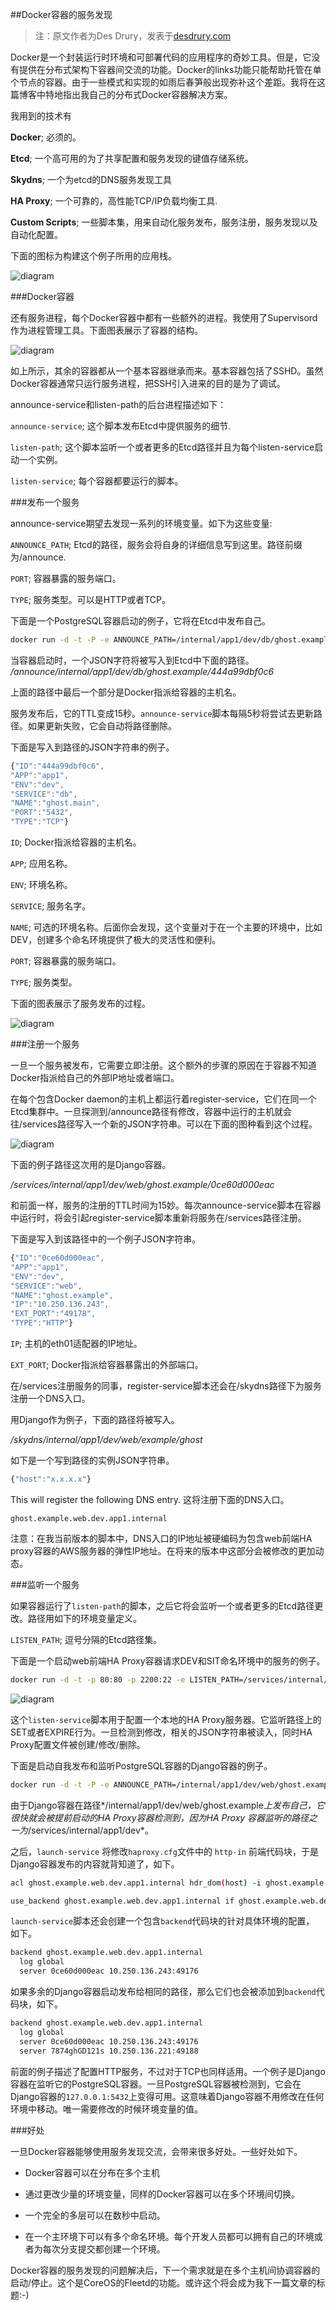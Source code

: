 ##Docker容器的服务发现
>注：原文作者为Des Drury，发表于[desdrury.com](http://desdrury.com/service-discovery-for-docker-containers/)

Docker是一个封装运行时环境和可部署代码的应用程序的奇妙工具。但是，它没有提供在分布式架构下容器间交流的功能。Docker的links功能只能帮助托管在单个节点的容器。由于一些模式和实现的如雨后春笋般出现弥补这个差距。我将在这篇博客中特地指出我自己的分布式Docker容器解决方案。

我用到的技术有

**Docker**; 必须的。

**Etcd**; 一个高可用的为了共享配置和服务发现的键值存储系统。

**Skydns**; 一个为etcd的DNS服务发现工具

**HA Proxy**; 一个可靠的，高性能TCP/IP负载均衡工具.

**Custom Scripts**; 一些脚本集，用来自动化服务发布，服务注册，服务发现以及自动化配置。

下面的图标为构建这个例子所用的应用栈。

![diagram](http://desdrury.com/content/images/2014/Jun/Stack-1.png)

###Docker容器

还有服务进程，每个Docker容器中都有一些额外的进程。我使用了Supervisord作为进程管理工具。下面图表展示了容器的结构。

![diagram](http://desdrury.com/content/images/2014/Jun/Docker_Containers-2.png)


如上所示，其余的容器都从一个基本容器继承而来。基本容器包括了SSHD。虽然Docker容器通常只运行服务进程，把SSH引入进来的目的是为了调试。

announce-service和listen-path的后台进程描述如下：

```announce-service```; 这个脚本发布Etcd中提供服务的细节.

```listen-path```; 这个脚本监听一个或者更多的Etcd路径并且为每个listen-service启动一个实例。

```listen-service```; 每个容器都要运行的脚本。


###发布一个服务

announce-service期望去发现一系列的环境变量。如下为这些变量:

```ANNOUNCE_PATH```; Etcd的路径，服务会将自身的详细信息写到这里。路径前缀为/announce.

```PORT```; 容器暴露的服务端口。

```TYPE```; 服务类型。可以是HTTP或者TCP。

下面是一个PostgreSQL容器启动的例子，它将在Etcd中发布自己。

```bash
docker run -d -t -P -e ANNOUNCE_PATH=/internal/app1/dev/db/ghost.example -e PORT=5432 -e TYPE TCP --name postgresql registry/postgresql
```

当容器启动时，一个JSON字符将被写入到Etcd中下面的路径。
*/announce/internal/app1/dev/db/ghost.example/444a99dbf0c6*

上面的路径中最后一个部分是Docker指派给容器的主机名。

服务发布后，它的TTL变成15秒。```announce-service```脚本每隔5秒将尝试去更新路径。如果更新失败，它会自动将路径删除。

下面是写入到路径的JSON字符串的例子。

```javascript
{"ID":"444a99dbf0c6",
"APP":"app1",
"ENV":"dev",
"SERVICE":"db",
"NAME":"ghost.main",
"PORT":"5432",
"TYPE":"TCP"}
```
```ID```; Docker指派给容器的主机名。

```APP```; 应用名称。

```ENV```; 环境名称。

```SERVICE```; 服务名字。

```NAME```; 可选的环境名称。后面你会发现，这个变量对于在一个主要的环境中，比如DEV，创建多个命名环境提供了极大的灵活性和便利。

```PORT```; 容器暴露的服务端口。

```TYPE```; 服务类型。

下面的图表展示了服务发布的过程。

![diagram](http://desdrury.com/content/images/2014/Jun/announce-service-2.png)

###注册一个服务

一旦一个服务被发布，它需要立即注册。这个额外的步骤的原因在于容器不知道Docker指派给自己的外部IP地址或者端口。

在每个包含Docker daemon的主机上都运行着register-service，它们在同一个Etcd集群中。一旦探测到/announce路径有修改，容器中运行的主机就会往/services路径写入一个新的JSON字符串。可以在下面的图种看到这个过程。

![diagram](http://desdrury.com/content/images/2014/Jun/register-service-2.png)


下面的例子路径这次用的是Django容器。

*/services/internal/app1/dev/web/ghost.example/0ce60d000eac*

和前面一样，服务的注册的TTL时间为15妙。每次announce-service脚本在容器中运行时，将会引起register-service脚本重新将服务在/services路径注册。

下面是写入到该路径中的一个例子JSON字符串。

```javascript
{"ID":"0ce60d000eac",
"APP":"app1",
"ENV":"dev",
"SERVICE":"web",
"NAME":"ghost.example",
"IP":"10.250.136.243",
"EXT_PORT":"49178",
"TYPE":"HTTP"}
```

```IP```; 主机的eth01适配器的IP地址。

```EXT_PORT```; Docker指派给容器暴露出的外部端口。

在/services注册服务的同事，register-service脚本还会在/skydns路径下为服务注册一个DNS入口。


用Django作为例子，下面的路径将被写入。

*/skydns/internal/app1/dev/web/example/ghost*

如下是一个写到路径的实例JSON字符串。

```javascript
{"host":"x.x.x.x"}
```

This will register the following DNS entry.
这将注册下面的DNS入口。

```
ghost.example.web.dev.app1.internal
```

注意：在我当前版本的脚本中，DNS入口的IP地址被硬编码为包含web前端HA proxy容器的AWS服务器的弹性IP地址。在将来的版本中这部分会被修改的更加动态。

###监听一个服务

如果容器运行了```listen-path```的脚本，之后它将会监听一个或者更多的Etcd路径更改。路径用如下的环境变量定义。

```LISTEN_PATH```; 逗号分隔的Etcd路径集。

下面是一个启动web前端HA Proxy容器请求DEV和SIT命名环境中的服务的例子。

```bash
docker run -d -t -p 80:80 -p 2200:22 -e LISTEN_PATH=/services/internal/app1/dev,/services/internal/app1/sit --name web_frontend registry/haproxy
```
![diagram](http://desdrury.com/content/images/2014/Jun/listen-path.png)

这个```listen-service```脚本用于配置一个本地的HA Proxy服务器。它监听路径上的SET或者EXPIRE行为。一旦检测到修改，相关的JSON字符串被读入，同时HA Proxy配置文件被创建/修改/删除。

下面是启动自我发布和监听PostgreSQL容器的Django容器的例子。

```bash
docker run -d -t -P -e ANNOUNCE_PATH=/internal/app1/dev/web/ghost.example -e PORT=80 -e TYPE=HTTP -e  LISTEN_PATH=/services/internal/app1/dev/db/ghost.example --name django registry/django
```


由于Django容器在路径*/internal/app1/dev/web/ghost.example*上发布自己，它很快就会被提前启动的HA Proxy容器检测到，因为HA Proxy 容器监听的路径之一为*/services/internal/app1/dev*。

之后，```launch-service``` 将修改```haproxy.cfg```文件中的 ```http-in``` 前端代码块，于是Django容器发布的内容就背知道了，如下。

```bash
acl ghost.example.web.dev.app1.internal hdr_dom(host) -i ghost.example.web.dev.app1.internal

use_backend ghost.example.web.dev.app1.internal if ghost.example.web.dev.app1.internal
```

```launch-service```脚本还会创建一个包含```backend```代码块的针对具体环境的配置， 如下。

```bash
backend ghost.example.web.dev.app1.internal
  log global
  server 0ce60d000eac 10.250.136.243:49176
```

如果多余的Django容器启动发布给相同的路径，那么它们也会被添加到```backend```代码块，如下。

```bash
backend ghost.example.web.dev.app1.internal
  log global
  server 0ce60d000eac 10.250.136.243:49176
  server 7874ghGD121s 10.250.136.221:49188
```

前面的例子描述了配置HTTP服务，不过对于TCP也同样适用。一个例子是Django容器在监听它的PostgreSQL容器。一旦PostgreSQL容器被检测到，它会在Django容器的```127.0.0.1:5432```上变得可用。这意味着Django容器不用修改在任何环境中移动。唯一需要修改的时候环境变量的值。

###好处

一旦Docker容器能够使用服务发现交流，会带来很多好处。一些好处如下。

- Docker容器可以在分布在多个主机

- 通过更改少量的环境变量，同样的Docker容器可以在多个环境间切换。

- 一个完全的多层可以在数秒中启动。

-  在一个主环境下可以有多个命名环境。每个开发人员都可以拥有自己的环境或者为每次分支提交都创建一个环境。

Docker容器的服务发现的问题解决后，下一个需求就是在多个主机间协调容器的启动/停止。这个是CoreOS的Fleetd的功能。或许这个将会成为我下一篇文章的标题:-)
